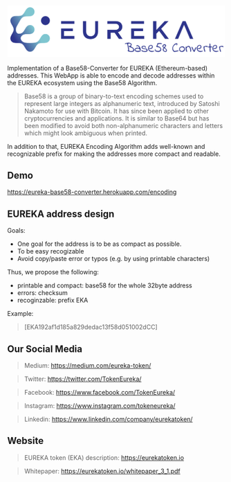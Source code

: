 ![Eureka Token Logo](public/eureka-base58-logo.png)

Implementation of a Base58-Converter for EUREKA (Ethereum-based) addresses.
This WebApp is able to encode and decode addresses within the EUREKA ecosystem using the Base58 Algorithm. 
> Base58 is a group of binary-to-text encoding schemes used to represent large integers as alphanumeric text, introduced by Satoshi Nakamoto for use with Bitcoin.
It has since been applied to other cryptocurrencies and applications. It is similar to Base64 but has been modified to avoid both non-alphanumeric characters and letters which might look ambiguous when printed.

In addition to that, EUREKA Encoding Algorithm adds well-known and recognizable prefix for making the addresses more compact and readable. 
## Demo
https://eureka-base58-converter.herokuapp.com/encoding

## EUREKA address design

Goals:
 * One goal for the address is to be as compact as possible.
 * To be easy recogizable
 * Avoid copy/paste error or typos (e.g. by using printable characters)

Thus, we propose the following:
 * printable and compact: base58 for the whole 32byte address
 * errors: checksum
 * recoginzable: prefix EKA


Example:
> [EKA192af1d185a829dedac13f58d051002dCC]

## Our Social Media
> Medium: https://medium.com/eureka-token/

> Twitter: https://twitter.com/TokenEureka/

> Facebook: https://www.facebook.com/TokenEureka/

> Instagram: https://www.instagram.com/tokeneureka/

> Linkedin: https://www.linkedin.com/company/eurekatoken/

## Website

> EUREKA token (EKA) description: https://eurekatoken.io

> Whitepaper: https://eurekatoken.io/whitepaper_3_1.pdf